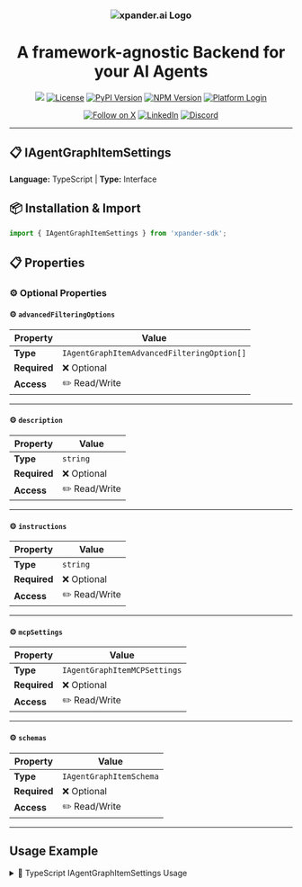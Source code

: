 <h3 align="center">
  <a name="readme-top"></a>
  <picture>
    <source media="(prefers-color-scheme: dark)" srcset="https://assets.xpanderai.io/logo/xpander.ai_dark.png">
    <img
      src="https://assets.xpanderai.io/logo/xpander.ai_light.png"
      style="max-width: 100%; height: auto; width: auto; max-height: 170px;"
      alt="xpander.ai Logo"
    >
  </picture>
</h3>

<div align="center">
  <h1>A framework-agnostic Backend for your AI Agents</h1>

  <a href="https://pepy.tech/projects/xpander-sdk"><img src="https://static.pepy.tech/badge/xpander-sdk/month"></a> 
  <a href="https://github.com/xpander-ai/xpander.ai/blob/main/LICENSE"><img src="https://img.shields.io/github/license/xpander-ai/xpander.ai" alt="License"></a> <a href="https://pypi.org/project/xpander-sdk"><img src="https://img.shields.io/pypi/v/xpander-sdk" alt="PyPI Version"></a> <a href="https://npmjs.com/package/xpander-sdk"><img src="https://img.shields.io/npm/v/xpander-sdk" alt="NPM Version"></a> <a href="https://app.xpander.ai"><img src="https://img.shields.io/badge/platform-login-30a46c" alt="Platform Login"></a>
</div>

<div align="center">
  <p align="center">
<a href="https://x.com/xpander_ai"><img src="https://img.shields.io/badge/Follow%20on%20X-000000?style=for-the-badge&logo=x&logoColor=white" alt="Follow on X" /></a> <a href="https://www.linkedin.com/company/xpander-ai"><img src="https://img.shields.io/badge/Follow%20on%20LinkedIn-0077B5?style=for-the-badge&logo=linkedin&logoColor=white" alt="LinkedIn" /></a> <a href="https://discord.gg/CUcp4WWh5g"><img src="https://img.shields.io/badge/Join%20our%20Discord-5865F2?style=for-the-badge&logo=discord&logoColor=white" alt="Discord" /></a>
  </p>
</div>

---

## 📋 IAgentGraphItemSettings

**Language:** TypeScript | **Type:** Interface

## 📦 Installation & Import

```typescript
import { IAgentGraphItemSettings } from 'xpander-sdk';
```

## 📋 Properties

### ⚙️ Optional Properties

#### ⚙️ `advancedFilteringOptions`

| Property | Value |
|----------|-------|
| **Type** | `IAgentGraphItemAdvancedFilteringOption[]` |
| **Required** | ❌ Optional |
| **Access** | ✏️ Read/Write |

---

#### ⚙️ `description`

| Property | Value |
|----------|-------|
| **Type** | `string` |
| **Required** | ❌ Optional |
| **Access** | ✏️ Read/Write |

---

#### ⚙️ `instructions`

| Property | Value |
|----------|-------|
| **Type** | `string` |
| **Required** | ❌ Optional |
| **Access** | ✏️ Read/Write |

---

#### ⚙️ `mcpSettings`

| Property | Value |
|----------|-------|
| **Type** | `IAgentGraphItemMCPSettings` |
| **Required** | ❌ Optional |
| **Access** | ✏️ Read/Write |

---

#### ⚙️ `schemas`

| Property | Value |
|----------|-------|
| **Type** | `IAgentGraphItemSchema` |
| **Required** | ❌ Optional |
| **Access** | ✏️ Read/Write |

---

## Usage Example

<details>
<summary>📝 TypeScript IAgentGraphItemSettings Usage</summary>

```typescript
import { IAgentGraphItemSettings } from 'xpander-sdk';

// Create IAgentGraphItemSettings instance
const iagentgraphitemsettings = new IAgentGraphItemSettings();


// Access key property: advancedFilteringOptions
const value = iagentgraphitemsettings.advancedFilteringOptions;
console.log(`advancedFilteringOptions: ${value}`);




console.log("IAgentGraphItemSettings ready!");
```

</details>

